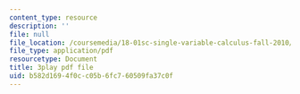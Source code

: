 ```yaml
---
content_type: resource
description: ''
file: null
file_location: /coursemedia/18-01sc-single-variable-calculus-fall-2010/b582d1694f0cc05b6fc760509fa37c0f_MK_0QHbUnIA.pdf
file_type: application/pdf
resourcetype: Document
title: 3play pdf file
uid: b582d169-4f0c-c05b-6fc7-60509fa37c0f
---
```

